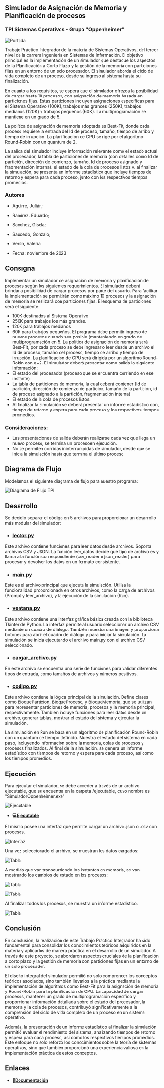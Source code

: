 
## Simulador de Asignación de Memoria y Planificación de procesos
### TPI Sistemas Operativos - Grupo "Oppenheimer"
![Portada](https://raw.githubusercontent.com/Saucedo-Gonzalo/simulador-oppenheimer/master/screenshots/portada.PNG)




Trabajo Práctico Integrador de la materia de Sistemas Operativos, del tercer nivel de la carrera Ingeniería en Sistemas de Información. El objetivo principal es la implementación de un simulador que destaque los aspectos de la Planificación a Corto Plazo y la gestión de la memoria con particiones fijas en un entorno de un solo procesador. El simulador aborda el ciclo de vida completo de un proceso, desde su ingreso al sistema hasta su finalización.

En cuanto a los requisitos, se espera que el simulador ofrezca la posibilidad de cargar hasta 10 procesos, con asignación de memoria basada en particiones fijas. Estas particiones incluyen asignaciones específicas para el Sistema Operativo (100K), trabajos más grandes (250K), trabajos medianos (120K) y trabajos pequeños (60K). La multiprogramación se mantiene en un grado de 5.

La política de asignación de memoria adoptada es Best-Fit, donde cada proceso requiere la entrada del Id de proceso, tamaño, tiempo de arribo y tiempo de irrupción. La planificación de CPU se rige por el algoritmo Round-Robin con un quantum de 2.

La salida del simulador incluye información relevante como el estado actual del procesador, la tabla de particiones de memoria (con detalles como Id de partición, dirección de comienzo, tamaño, Id de proceso asignado y fragmentación interna), el estado de la cola de procesos listos y, al finalizar la simulación, se presenta un informe estadístico que incluye tiempos de retorno y espera para cada proceso, junto con los respectivos tiempos promedios.

### Autores

- Aguirre, Julián;
- Ramírez. Eduardo;
- Sanchez,  Gisela;
- Saucedo, Gonzalo;
- Verón, Valeria.


- Fecha: noviembre de 2023

## Consigna
Implementar un simulador de asignación de memoria y planificación de procesos según los siguientes
requerimientos.
El simulador deberá brindarla posibilidad de cargar procesos por parte del usuario. Para facilitar la implementación
se permitirán como máximo 10 procesos y la asignación de memoria se realizará con particiones fijas. El esquema
de particiones será el siguiente:
- 100K destinados al Sistema Operativo
- 250K para trabajos los más grandes.
- 120K para trabajos medianos
- 60K para trabajos pequeños.
El programa debe permitir ingreso de nuevos procesos cuando sea posible (manteniendo en grado de
multiprogramación en 5) La política de asignación de memoria será Best-Fit, por cada proceso se debe ingresar o
leer desde un archivo el Id de proceso, tamaño del proceso, tiempo de arribo y tiempo de irrupción. La
planificación de CPU será dirigida por un algoritmo Round-Robin con q=2.
El simulador deberá presentar como salida la siguiente información:
- El estado del procesador (proceso que se encuentra corriendo en ese instante)
- La tabla de particiones de memoria, la cual deberá contener (Id de partición, dirección de comienzo de partición, tamaño de la partición, id de proceso asignado a la partición, fragmentación interna)
- El estado de la cola de procesos listos.
- Al finalizar la simulación se deberá presentar un informe estadístico con, tiempo de retorno y espera para cada proceso y los respectivos tiempos promedios.
### Consideraciones:
- Las presentaciones de salida deberán realizarse cada vez que llega un nuevo proceso, se termina un procesoen ejecución.
- No se permiten corridas ininterrumpidas de simulador, desde que se inicia la simulación hasta que termina el último proceso

## Diagrama de Flujo

Modelamos el siguiente diagrama de flujo para nuestro programa:

![Diagrama de Flujo TPI](https://raw.githubusercontent.com/Saucedo-Gonzalo/simulador-oppenheimer/master/docs/DiagFlujo.png)

## Desarrollo
Se decidio separar el código en 5 archivos para proporcionar un desarrollo más modular del simulador:



- ###  **[lector.py](https://github.com/Saucedo-Gonzalo/simulador-oppenheimer/blob/main/code/lector.py)**
Este archivo contiene funciones para leer datos desde archivos. Soporta archivos CSV y JSON. La función leer_datos decide qué tipo de archivo es y llama a la función correspondiente (csv_reader o json_reader) para procesar y devolver los datos en un formato consistente.

- ###  **[main.py](https://github.com/Saucedo-Gonzalo/simulador-oppenheimer/blob/main/code/Main.py)**
Este es el archivo principal que ejecuta la simulación. Utiliza la funcionalidad proporcionada en otros archivos, como la carga de archivos (Prompt y leer_archivo), y la ejecución de la simulación (Run).

- ###  **[ventana.py](https://github.com/Saucedo-Gonzalo/simulador-oppenheimer/blob/main/code/ventana.py)**
Este archivo contiene una interfaz gráfica básica creada con la biblioteca Tkinter de Python. La interfaz permite al usuario seleccionar un archivo CSV mediante un cuadro de diálogo. También muestra una imagen y proporciona botones para abrir el cuadro de diálogo y para iniciar la simulación. La simulación se inicia ejecutando el archivo main.py con el archivo CSV seleccionado.

- ###  **[cargar_archivo.py](https://github.com/Saucedo-Gonzalo/simulador-oppenheimer/blob/main/code/cargar_archivo.py)**
En este archivo se encuentra una serie de funciones para validar diferentes tipos de entrada, como tamaños de archivos y números positivos.

- ###  **[codigo.py](https://github.com/Saucedo-Gonzalo/simulador-oppenheimer/blob/main/code/codigo.py)**
Este archivo contiene la lógica principal de la simulación. Define clases como BloqueParticion, BloqueProceso, y BloqueMemoria, que se utilizan para representar particiones de memoria, procesos y la memoria principal, respectivamente. 
También incluye funciones para leer datos desde un archivo, generar tablas, mostrar el estado del sistema y ejecutar la simulación.

La simulación en Run se basa en un algoritmo de planificación Round-Robin con un quantum de tiempo definido. Muestra el estado del sistema en cada paso, incluyendo información sobre la memoria, colas de procesos y procesos finalizados. Al final de la simulación, se genera un informe estadístico con tiempos de retorno y espera para cada proceso, así como los tiempos promedios.

## Ejecución

Para ejecutar el simulador, se debe acceder a través de un archivo ejecutable, que se encuentra en la carpeta /ejecutable, cuyo nombre es "SimuladorOppenheimer.exe"

![Ejecutable](https://raw.githubusercontent.com/Saucedo-Gonzalo/simulador-oppenheimer/master/screenshots/0.PNG)


- **💻[Ejecutable](https://github.com/Saucedo-Gonzalo/simulador-oppenheimer/tree/main/ejecutable)**


El mismo posee una interfaz que permite cargar un archivo .json o .csv con procesos.

![Interfaz](https://raw.githubusercontent.com/Saucedo-Gonzalo/simulador-oppenheimer/master/screenshots/1.PNG)

Una vez seleccionado el archivo, se muestran los datos cargados:

![Tabla](https://raw.githubusercontent.com/Saucedo-Gonzalo/simulador-oppenheimer/master/screenshots/2.PNG)


A medida que van transcurriendo los instantes en memoria, se van mostrando los cambios de estado en los procesos:

![Tabla](https://raw.githubusercontent.com/Saucedo-Gonzalo/simulador-oppenheimer/master/screenshots/3.PNG)

![Tabla](https://raw.githubusercontent.com/Saucedo-Gonzalo/simulador-oppenheimer/master/screenshots/4.PNG)

Al finalizar todos los procesos, se muestra un informe estadístico.

![Tabla](https://raw.githubusercontent.com/Saucedo-Gonzalo/simulador-oppenheimer/master/screenshots/5.PNG)

## Conclusión
En conclusión, la realización de este Trabajo Práctico Integrador ha sido fundamental para consolidar los conocimientos teóricos adquiridos en la materia y aplicarlos de manera práctica en el desarrollo de un simulador. A través de este proyecto, se abordaron aspectos cruciales de la planificación a corto plazo y la gestión de memoria con particiones fijas en un entorno de un solo procesador.

El diseño integral del simulador permitió no solo comprender los conceptos teóricos asociados, sino también llevarlos a la práctica mediante la implementación de algoritmos como Best-Fit para la asignación de memoria y Round-Robin para la planificación de CPU. La capacidad de cargar procesos, mantener un grado de multiprogramación específico y proporcionar información detallada sobre el estado del procesador, la memoria y la cola de procesos, contribuyó significativamente a la comprensión del ciclo de vida completo de un proceso en un sistema operativo.

Además, la presentación de un informe estadístico al finalizar la simulación permitió evaluar el rendimiento del sistema, analizando tiempos de retorno y espera para cada proceso, así como los respectivos tiempos promedios. Este enfoque no solo reforzó los conocimientos sobre la teoría de sistemas operativos, sino que también proporcionó una experiencia valiosa en la implementación práctica de estos conceptos.

## Enlaces


- **🔗[Documentación](https://github.com/Saucedo-Gonzalo/simulador-oppenheimer/blob/main/docs/TPISO-Oppenheimer.pdf)**


